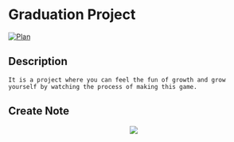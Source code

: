 # Graduation Project



[![Plan](https://user-images.githubusercontent.com/74443267/170164180-5813a8bd-98c2-4f1e-8003-66d4c7a3b622.png)](https://jinhyocoding.tistory.com/46)


## Description

 ```
 It is a project where you can feel the fun of growth and grow 
 yourself by watching the process of making this game.
 ```
 
## Create Note

<p align="center">
 <a href ="https://padlet.com/tm2p6z2k2q/xl4090f3e6ndn0aw">
  <img src="https://user-images.githubusercontent.com/74443267/170165598-5c881a9a-2188-4174-969f-fd3d4d46fb98.png">
 <a>
</p>

